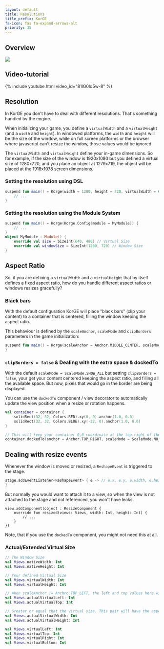 ```yaml
---
layout: default
title: Resolutions
title_prefix: KorGE
fa-icon: fas fa-expand-arrows-alt
priority: 35
---
```




## Overview

<!-- https://docs.google.com/drawings/d/1Zoql1LIfBDdp44reYey5dfPyThOd89rFyCeRw9GUMfc/edit?usp=sharing -->
![](/korge/resolutions/virtual-size.png)

## Video-tutorial

{% include youtube.html video_id="81IG0ld5w-8" %}

## Resolution

In KorGE you don't have to deal with different resolutions. That's something handled by the engine.

When initializing your game, you define a `virtualWidth` and a `virtualHeight` (and a `width` and `height`).
In windowed platforms, the `width` and `height` will be the size of the window, while on full screen platforms
or the browser where javascript can't resize the window, those values would be ignored.

The `virtualWidth` and `virtualHeight` define your in-game dimensions. So for example,
if the size of the window is 1920x1080 but you defined a virtual size of 1280x720, and you place an object
at 1279x719, the object will be placed at the 1918x1078 screen dimensions.

### Setting the resolution using DSL

```kotlin
suspend fun main() = Korge(width = 1280, height = 720, virtualWidth = 640, virtualHeight = 480) {
    // ...
}
```

### Setting the resolution using the Module System

```kotlin
suspend fun main() = Korge(Korge.Config(module = MyModule)) {
    // ...
}
object MyModule : Module() {
	override val size = SizeInt(640, 480) // Virtual Size
	override val windowSize = SizeInt(1280, 720) // Window Size
}
```

## Aspect Ratio

So, if you are defining a `virtualWidth` and a `virtualHeight` that by itself defines a fixed aspect ratio,
how do you handle different aspect ratios or windows resizes gracefully?

### Black bars

With the default configuration KorGE will place "black bars" (clip your content) to a container that is centered,
filling the window keeping the aspect ratio.

This behaviour is defined by the `scaleAnchor`, `scaleMode` and `clipBorders` parameters in the game initialization:

```kotlin
suspend fun main() = Korge(scaleAnchor = Anchor.MIDDLE_CENTER, scaleMode = ScaleMode.SHOW_ALL, clipBorders = true) {
}
```

### `clipBorders = false` & Dealing with the extra space & dockedTo

With the default `scaleMode = ScaleMode.SHOW_ALL` but setting `clipBorders = false`, your get your content centered
keeping the aspect ratio, and filling all the available space. But now, pixels that would go in the border are being
displayed.

You can use the `dockedTo` component / view decorator to automatically update the view position when a resize
or rotation happens.

```kotlin
val container = container {
    solidRect(32, 32, Colors.RED).xy(0, 0).anchor(1.0, 0.0)
    solidRect(32, 32, Colors.BLUE).xy(-32, 0).anchor(1.0, 0.0)
}

// This will keep your container 0,0 coordinate at the top-right of the window independently to the virtual aspect ratio
container.dockedTo(anchor = Anchor.TOP_RIGHT, scaleMode = ScaleMode.NO_SCALE)
```

## Dealing with resize events

Whenever the window is moved or resized, a `ReshapeEvent` is triggered to the stage.

```kotlin
stage.addEventListener<ReshapeEvent> { e -> // e.x, e.y, e.width, e.height
}
```

But normally you would want to attach it to a view, so when the view is not attached to the stage and not referenced,
you won't have leaks.

```
view.addComponent(object : ResizeComponent {
    override fun resized(views: Views, width: Int, height: Int) {
        // ...
    }
})
```

Note, that if you use the `dockedTo` component, you might not need this at all.

### Actual/Extended Virtual Size

```kotlin
// The Window Size
val Views.nativeWidth: Int
val Views.nativeHeight: Int

// Your defined Virtual Size
val Views.virtualWidth: Int
val Views.virtualHeight: Int

// When scaleAnchor != Anchro.TOP_LEFT, the left and top values here will contain the "border" gap between the top-left of the window and your actual content in the virtual space
val Views.actualVirtualLeft: Int
val Views.actualVirtualTop: Int

// Greater or equal that the virtual size. This pair will have the aspect ratio of the window (not the virtual size aspect ratio)
val Views.actualVirtualWidth: Int
val Views.actualVirtualHeight: Int

val Views.virtualLeft: Int
val Views.virtualTop: Int
val Views.virtualRight: Int
val Views.virtualBottom: Int
```
